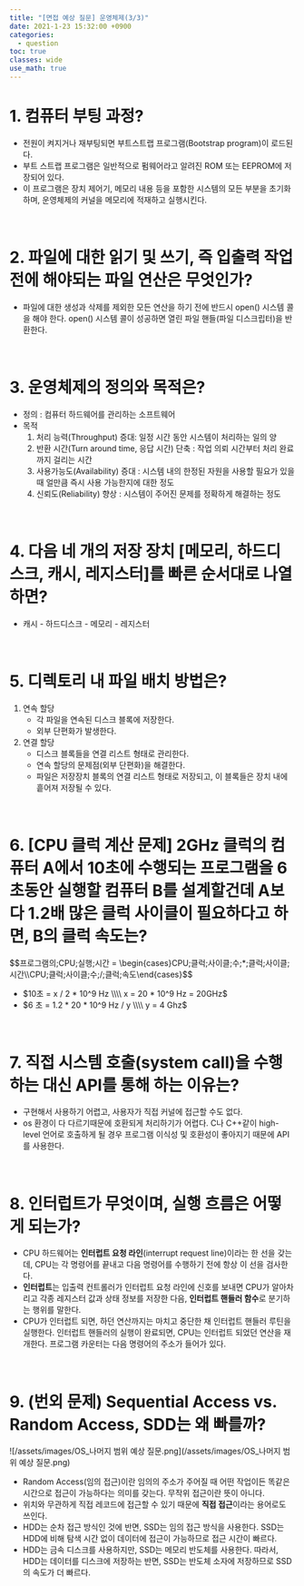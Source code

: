 ```yaml
---
title: "[면접 예상 질문] 운영체제(3/3)"
date: 2021-1-23 15:32:00 +0900
categories:
  - question
toc: true
classes: wide
use_math: true
---
```


# 1. 컴퓨터 부팅 과정?

- 전원이 켜지거나 재부팅되면 부트스트랩 프로그램(Bootstrap program)이 로드된다.
- 부트 스트랩 프로그램은 일반적으로 펌웨어라고 알려진 ROM 또는 EEPROM에 저장되어 있다.
- 이 프로그램은 장치 제어기, 메모리 내용 등을 포함한 시스템의 모든 부분을 초기화하며, 운영체제의 커널을 메모리에 적재하고 실행시킨다.

<br>

# 2. 파일에 대한 읽기 및 쓰기, 즉 입출력 작업 전에 해야되는 파일 연산은 무엇인가?

- 파일에 대한 생성과 삭제를 제외한 모든 연산을 하기 전에 반드시 open() 시스템 콜을 해야 한다. open() 시스템 콜이 성공하면 열린 파일 핸들(파일 디스크립터)을 반환한다.

<br>

# 3. 운영체제의 정의와 목적은?

- 정의 : 컴퓨터 하드웨어를 관리하는 소프트웨어
- 목적
    1. 처리 능력(Throughput) 증대: 일정 시간 동안 시스템이 처리하는 일의 양
    2. 반환 시간(Turn around time, 응답 시간) 단축 : 작업 의뢰 시간부터 처리 완료까지 걸리는 시간
    3. 사용가능도(Availability) 증대 : 시스템 내의 한정된 자원을 사용할 필요가 있을 때 얼만큼 즉시 사용 가능한지에 대한 정도
    4. 신뢰도(Reliability) 향상 : 시스템이 주어진 문제를 정확하게 해결하는 정도

<br>

# 4. 다음 네 개의 저장 장치 [메모리, 하드디스크, 캐시, 레지스터]를 빠른 순서대로 나열하면?

- 캐시 - 하드디스크 - 메모리 - 레지스터

<br>

# 5. 디렉토리 내 파일 배치 방법은?

1. 연속 할당
    - 각 파일을 연속된 디스크 블록에 저장한다.
    - 외부 단편화가 발생한다.
2. 연결 할당
    - 디스크 블록들을 연결 리스트 형태로 관리한다.
    - 연속 할당의 문제점(외부 단편화)을 해결한다.
    - 파일은 저장장치 블록의 연결 리스트 형태로 저장되고, 이 블록들은 장치 내에 흩어져 저장될 수 있다.

<br>

# 6. [CPU 클럭 계산 문제] 2GHz 클럭의 컴퓨터 A에서 10초에 수행되는 프로그램을 6초동안 실행할 컴퓨터 B를 설계할건데 A보다 1.2배 많은 클럭 사이클이 필요하다고 하면, B의 클럭 속도는?

\$\$프로그램의\;CPU\;실행\;시간 = \begin{cases}CPU\;클럭\;사이클\;수\;*\;클럭\;사이클\;시간\\\\CPU\;클럭\;사이클\;수\;/\;클럭\;속도\end{cases}$$

- $10초 = x / 2 * 10^9 Hz \\\\ x = 20 * 10^9 Hz = 20GHz$
- $6 초 = 1.2 * 20 * 10^9 Hz / y \\\\ y = 4 Ghz$

<br>

# 7. 직접 시스템 호출(system call)을 수행하는 대신 API를 통해 하는 이유는?

- 구현해서 사용하기 어렵고, 사용자가 직접 커널에 접근할 수도 없다.
- os 환경이 다 다르기때문에 호환되게 처리하기가 어렵다. C나 C++같이 high-level 언어로 호출하게 될 경우 프로그램 이식성 및 호환성이 좋아지기 때문에 API를 사용한다.

<br>

# 8. 인터럽트가 무엇이며, 실행 흐름은 어떻게 되는가?

- CPU 하드웨어는 **인터럽트 요청 라인**(interrupt request line)이라는 한 선을 갖는데, CPU는 각 명령어를 끝내고 다음 명령어를 수행하기 전에 항상 이 선을 검사한다.
- **인터럽트**는 입출력 컨트롤러가 인터럽트 요청 라인에 신호를 보내면 CPU가 알아차리고 각종 레지스터 값과 상태 정보를 저장한 다음, **인터럽트 핸들러 함수**로 분기하는 행위를 말한다.
- CPU가 인터럽트 되면, 하던 연산까지는 마치고 중단한 채 인터럽트 핸들러 루틴을 실행한다. 인터럽트 핸들러의 실행이 완료되면, CPU는 인터럽트 되었던 연산을 재개한다. 프로그램 카운터는 다음 명령어의 주소가 들어가 있다.

<br>

# 9. (번외 문제) Sequential Access vs. Random Access, SDD는 왜 빠를까?

![/assets/images/OS_나머지 범위 예상 질문.png](/assets/images/OS_나머지 범위 예상 질문.png)

- Random Access(임의 접근)이란 임의의 주소가 주어질 때 어떤 작업이든 똑같은 시간으로 접근이 가능하다는 의미를 갖는다. 무작위 접근이란 뜻이 아니다.
- 위치와 무관하게 직접 레코드에 접근할 수 있기 때문에 **직접 접근**이라는 용어로도 쓰인다.
- HDD는 순차 접근 방식인 것에 반면, SSD는 임의 접근 방식을 사용한다. SSD는 HDD에 비해 탐색 시간 없이 데이터에 접근이 가능하므로 접근 시간이 빠르다.
- HDD는 금속 디스크를 사용하지만, SSD는 메모리 반도체를 사용한다. 따라서, HDD는 데이터를 디스크에 저장하는 반면, SSD는 반도체 소자에 저장하므로 SSD의 속도가 더 빠르다.